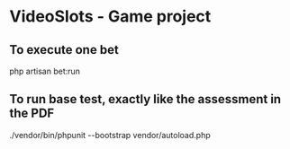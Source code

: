 # VideoSlots - Game project

## To execute one bet

php artisan bet:run

## To run base test, exactly like the assessment in the PDF

 ./vendor/bin/phpunit --bootstrap vendor/autoload.php 
